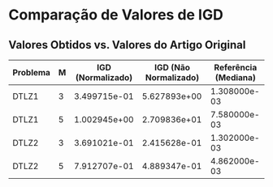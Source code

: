 # Comparação de Valores de IGD

## Valores Obtidos vs. Valores do Artigo Original

| Problema | M | IGD (Normalizado) | IGD (Não Normalizado) | Referência (Mediana) |
|----------|---|-------------------|------------------------|----------------------|
| DTLZ1 | 3 | 3.499715e-01 | 5.627893e+00 | 1.308000e-03 |
| DTLZ1 | 5 | 1.002945e+00 | 2.709836e+01 | 7.580000e-03 |
| DTLZ2 | 3 | 3.691021e-01 | 2.415628e-01 | 1.302000e-03 |
| DTLZ2 | 5 | 7.912707e-01 | 4.889347e-01 | 4.862000e-03 |
